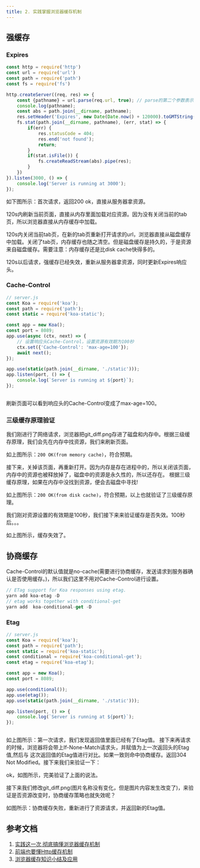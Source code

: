 ```yaml
---
title: 2. 实践掌握浏览器缓存机制
---
```

## 强缓存
### Expires
```js
const http = require('http')
const url = require('url')
const path = require('path')
const fs = require('fs')

http.createServer((req, res) => {
    const {pathname} = url.parse(req.url, true); // parse的第二个参数表示解析query参数
    console.log(pathname);
    const abs = path.join(__dirname, pathname);
    res.setHeader('Expires', new Date(Date.now() + 120000).toGMTString()); // 设置强缓存有效时间为120秒
    fs.stat(path.join(__dirname, pathname), (err, stat) => {
        if(err) {
            res.statusCode = 404;
            res.end('not found');
            return;
        }
        if(stat.isFile()) {
            fs.createReadStream(abs).pipe(res);
        }
    })
}).listen(3000, () => {
    console.log('Server is running at 3000');
});
```
如下图所示：首次请求，返回200 ok，直接从服务器拿资源。
<img :src="$withBase('/web/expires.png')" alt="">

120s内刷新当前页面，直接从内存里面加载对应资源。因为没有关闭当前的tab页，所以浏览器直接从内存缓存中加载。
<img :src="$withBase('/web/expires2.png')" alt="">

120s内关闭当前tab页，在新的tab页重新打开请求的url，浏览器直接从磁盘缓存中加载。关闭了tab页，内存缓存也随之清空。但是磁盘缓存是持久的，于是资源来自磁盘缓存。需要注意：内存缓存还是比disk cache快得多的。
<img :src="$withBase('/web/expires3.png')" alt="">

120s以后请求，强缓存已经失效，重新从服务器拿资源，同时更新Expires响应头。
<img :src="$withBase('/web/expires4.png')" alt="">

### Cache-Control
```js
// server.js
const Koa = require('koa');
const path = require('path');
const static = require('koa-static');

const app = new Koa();
const port = 8089;
app.use(async (ctx, next) => {
    // 设置响应头Cache-Control，设置资源有效期为100秒
    ctx.set({'Cache-Control': 'max-age=100'});
    await next();
});

app.use(static(path.join(__dirname, './static')));
app.listen(port, () => {
    console.log(`Server is running at ${port}`);
});
```
<img :src="$withBase('/web/cache.png')" alt="">

刷新页面可以看到响应头的Cache-Control变成了max-age=100。

### 三级缓存原理验证
我们刚进行了网络请求，浏览器把git_diff.png存进了磁盘和内存中。根据三级缓存原理，我们会先在内存中找资源，我们来刷新页面。
<img :src="$withBase('/web/cache2.png')" alt="">

如上图所示：`200 OK(from memory cache)`，符合预期。

接下来，关掉该页面，再重新打开。因为内存是存在进程中的，所以关闭该页面，内存中的资源也被释放掉了，磁盘中的资源是永久性的，所以还存在。
根据三级缓存原理，如果在内存中没找到资源，便会去磁盘中寻找!
<img :src="$withBase('/web/cache3.png')" alt="">

如上图所示：`200 OK(from disk cache)`，符合预期，以上也就验证了三级缓存原理。

我们刚对资源设置的有效期是100秒，我们接下来来验证缓存是否失效。100秒后。。。
<img :src="$withBase('/web/cache.png')" alt="">

如上图所示，缓存失效了。
## 协商缓存
Cache-Control的默认值就是no-cache(需要进行协商缓存，发送请求到服务器确认是否使用缓存。)，所以我们这里不用对Cache-Control进行设置。
```js
// ETag support for Koa responses using etag.
yarn add koa-etag -D
// etag works together with conditional-get
yarn add  koa-conditional-get -D
```
### Etag
```js
// server.js
const Koa = require('koa');
const path = require('path');
const static = require('koa-static');
const conditional = require('koa-conditional-get');
const etag = require('koa-etag');

const app = new Koa();
const port = 8089;

app.use(conditional());
app.use(etag());
app.use(static(path.join(__dirname, './static')));

app.listen(port, () => {
    console.log(`Server is running at ${port}`);
});
```
<img :src="$withBase('/web/etag.png')" alt="">

如上图所示：第一次请求，我们发现返回值里面已经有了Etag值。
接下来再请求的时候，浏览器将会带上If-None-Match请求头，并赋值为上一次返回头的Etag值,然后与 这次返回值的Etag值进行对比。如果一致则命中协商缓存。返回304 Not Modified。接下来我们来验证一下：
<img :src="$withBase('/web/etag2.png')" alt="">

ok，如图所示，完美验证了上面的说法。

接下来我们修改git_diff.png(图片名称没有变化，但是图片内容发生改变了)，来验证是否资源改变时，协商缓存策略也就失效呢？
<img :src="$withBase('/web/etag3.png')" alt="">

如图所示：协商缓存失败，重新进行了资源请求，并返回新的Etag值。
## 参考文档
1. [实践这一次,彻底搞懂浏览器缓存机制](https://juejin.im/post/5c4528a6f265da611a4822cc)
2. [前端也要懂Http缓存机制](https://juejin.im/post/5b70edd4f265da27df0938bc)
3. [浏览器缓存知识小结及应用](https://www.cnblogs.com/lyzg/p/5125934.html?f=tt)